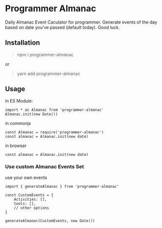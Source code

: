 # Programmer Almanac

Daily Almanac Event Caculator for programmer.
Generate events of the day based on date you've passed (default today).
Good luck.

## Installation
> npm i programmer-almanac

or
> yarn add programmer-almanac

## Usage

in ES Module:
```
import * as Almanac from 'programmer-almanac'
Almanac.init(new Date())
```

in commonjs
```
const Almanac = require('programmer-almanac')
const almanac = Almanac.init(new date)
```

in browser
```
const almanac = Almanac.init(new date)
```

### Use custom Almanac Events Set

use your own events
```
import { generateAlmanac } from 'programmer-almanac'

const CustomEvents = {
	Activities: [],
	tools: [],
	// other options
}

generateAlmanac(CustomEvents, new Date())
```